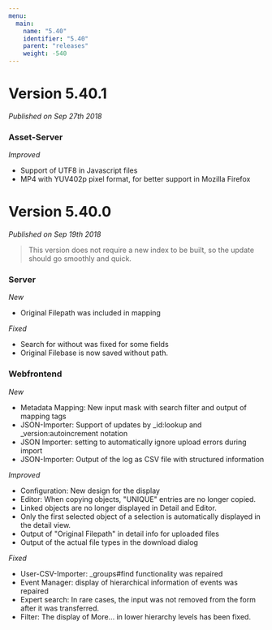 ```yaml
---
menu:
  main:
    name: "5.40"
    identifier: "5.40"
    parent: "releases"
    weight: -540
---
```


# Version 5.40.1

*Published on Sep 27th 2018*

### Asset-Server

*Improved*

- Support of UTF8 in Javascript files
- MP4 with YUV402p pixel format, for better support in Mozilla Firefox

# Version 5.40.0

*Published on Sep 19th 2018*

> This version does not require a new index to be built, so the update should go smoothly and quick.

### Server

*New*

- Original Filepath was included in mapping

*Fixed*

- Search for without was fixed for some fields
- Original Filebase is now saved without path.

### Webfrontend

*New*

- Metadata Mapping: New input mask with search filter and output of mapping tags
- JSON-Importer: Support of updates by _id:lookup and _version:autoincrement notation
- JSON Importer: setting to automatically ignore upload errors during import
- JSON-Importer: Output of the log as CSV file with structured information

*Improved*

- Configuration: New design for the display
- Editor: When copying objects, "UNIQUE" entries are no longer copied.
- Linked objects are no longer displayed in Detail and Editor.
- Only the first selected object of a selection is automatically displayed in the detail view.
- Output of "Original Filepath" in detail info for uploaded files
- Output of the actual file types in the download dialog

*Fixed*

- User-CSV-Importer: _groups#find functionality was repaired
- Event Manager: display of hierarchical information of events was repaired
- Expert search: In rare cases, the input was not removed from the form after it was transferred.
- Filter: The display of More... in lower hierarchy levels has been fixed.


